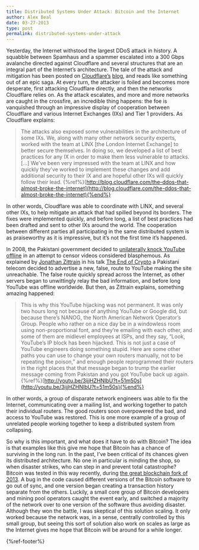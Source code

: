 ```yaml
---
title: Distributed Systems Under Attack: Bitcoin and the Internet
author: Alex Beal
date: 03-27-2013
type: post
permalink: distributed-systems-under-attack
---
```


Yesterday, the Internet withstood the largest DDoS attack in history. A squabble between Spamhaus and a spammer escalated into a 300 Gbps avalanche directed against Cloudflare and several structures that are an integral part of the Internet’s architecture. The tale of the attack and mitigation has been posted on [Cloudflare’s](http://blog.cloudflare.com/the-ddos-that-knocked-spamhaus-offline-and-ho) [blog](http://blog.cloudflare.com/the-ddos-that-almost-broke-the-internet), and reads like something out of an epic saga. At every turn, the attacker is foiled and becomes more desperate, first attacking Cloudflare directly, and then the networks Cloudflare relies on. As the attack escalates, and more and more networks are caught in the crossfire, an incredible thing happens: the foe is vanquished through an impressive display of cooperation between Cloudflare and various Internet Exchanges (IXs) and Tier 1 providers. As Cloudflare explains:

> The attacks also exposed some vulnerabilities in the architecture of some IXs. We, along with many other network security experts, worked with the team at LINX [the London Internet Exchange] to better secure themselves. In doing so, we developed a list of best practices for any IX in order to make them less vulnerable to attacks. [...] We've been very impressed with the team at LINX and how quickly they've worked to implement these changes and add additional security to their IX and are hopeful other IXs will quickly follow their lead. {%ref%}[http://blog.cloudflare.com/the-ddos-that-almost-broke-the-internet](http://blog.cloudflare.com/the-ddos-that-almost-broke-the-internet){%end%}

In other words, Cloudflare was able to coordinate with LINX, and several other IXs, to help mitigate an attack that had spilled beyond its borders. The fixes were implemented quickly, and before long, a list of best practices had been drafted and sent to other IXs around the world. The cooperation between different parties all participating in the same distributed system is as praiseworthy as it is impressive, but it’s not the first time it’s happened.

In 2008, the Pakistani government decided to [unilaterally knock YouTube offline](http://bookchin.net/trip-research/youtube/pakistanBlocksYoutube.html) in an attempt to censor videos considered blasphemous. As explained by [Jonathan Zittrain](https://twitter.com/zittrain) in his talk [The End of Crypto](http://youtu.be/3ijjHZHNIbU?t=18m47s) a Pakistani telecom decided to advertise a new, false, route to YouTube making the site unreachable. The false route quickly spread across the Internet, as other servers began to unwittingly relay the bad information, and before long YouTube was offline worldwide. But then, as Zittrain explains, something amazing happened:

> This is why this YouTube hijacking was not permanent. It was only two hours long not because of anything YouTube or Google did, but because there’s NANOG, the North American Network Operator’s Group. People who rather on a nice day be in a windowless room using non-proportional font, and they’re emailing with each other, and some of them are midlevel employees at ISPs, and they say, “Look, YouTube’s IP block has been hijacked. This is not just a case of YouTube engineers doing something stupid. Here are some other paths you can use to change your own routers manually, not to be repeating the poison,” and enough people reprogrammed their routers in the right places that that message began to trump the earlier message coming from Pakistan and you got YouTube back up again. {%ref%}[http://youtu.be/3ijjHZHNIbU?t=51m50s](http://youtu.be/3ijjHZHNIbU?t=51m50s){%end%}

In other words, a group of disparate network engineers was able to fix the Internet, communicating over a mailing list, and working together to patch their individual routers. The good routers soon overpowered the bad, and access to YouTube was restored. This is one more example of a group of unrelated people working together to keep a distributed system from collapsing.

So why is this important, and what does it have to do with Bitcoin? The idea is that examples like this give me hope that Bitcoin has a chance of surviving in the long run. In the past, I’ve been critical of its chances given its distributed architecture. No one in particular is minding the shop, so when disaster strikes, who can step in and prevent total catastrophe? Bitcoin was tested in this way recently, during [the great blockchain fork of 2013](http://bitcoin.org/chainfork.html). A bug in the code caused different versions of the Bitcoin software to go out of sync, and one version began creating a transaction history separate from the others. Luckily, a small core group of Bitcoin developers and mining pool operators caught the event early, and switched a majority of the network over to one version of the software thus avoiding disaster. Although they won the battle, I was skeptical of this solution scaling. It only worked because the network was, in a sense, centrally controlled by this small group, but seeing this sort of solution also work on scales as large as the Internet gives me hope that Bitcoin will be around for a while longer.

{%ref-footer%}
